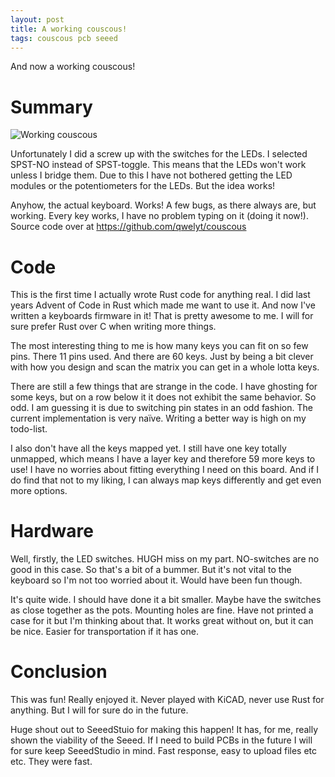 ```yaml
---
layout: post
title: A working couscous!
tags: couscous pcb seeed
---
```

And now a working couscous!

# Summary
![Working couscous](https://i.imgur.com/paZgc9f.jpg)

Unfortunately I did a screw up with the switches for the LEDs. I selected SPST-NO instead of SPST-toggle. This means that the LEDs won't work unless I bridge them. Due to this I have not bothered getting the LED modules or the potentiometers for the LEDs. But the idea works!

Anyhow, the actual keyboard. Works! A few bugs, as there always are, but working. Every key works, I have no problem typing on it (doing it now!). Source code over at https://github.com/qwelyt/couscous

# Code
This is the first time I actually wrote Rust code for anything real. I did last years Advent of Code in Rust which made me want to use it. And now I've written a keyboards firmware in it! That is pretty awesome to me. I will for sure prefer Rust over C when writing more things.

The most interesting thing to me is how many keys you can fit on so few pins. There 11 pins used. And there are 60 keys. Just by being a bit clever with how you design and scan the matrix you can get in a whole lotta keys.

There are still a few things that are strange in the code. I have ghosting for some keys, but on a row below it it does not exhibit the same behavior. So odd. I am guessing it is due to switching pin states in an odd fashion. The current implementation is very naïve. Writing a better way is high on my todo-list.

I also don't have all the keys mapped yet. I still have one key totally unmapped, which means I have a layer key and therefore 59 more keys to use! I have no worries about fitting everything I need on this board. And if I do find that not to my liking, I can always map keys differently and get even more options.

# Hardware
Well, firstly, the LED switches. HUGH miss on my part. NO-switches are no good in this case. So that's a bit of a bummer. But it's not vital to the keyboard so I'm not too worried about it. Would have been fun though.

It's quite wide. I should have done it a bit smaller. Maybe have the switches as close together as the pots. Mounting holes are fine. Have not printed a case for it but I'm thinking about that. It works great without on, but it can be nice. Easier for transportation if it has one.

# Conclusion
This was fun! Really enjoyed it. Never played with KiCAD, never use Rust for anything. But I will for sure do in the future.

Huge shout out to SeeedStuio for making this happen! It has, for me, really shown the viability of the Seeed. If I need to build PCBs in the future I will for sure keep SeeedStudio in mind. Fast response, easy to upload files etc etc. They were fast.